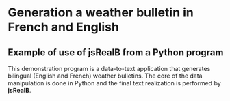 # Generation a weather bulletin in French and English
## Example of use of jsRealB from a Python program

This demonstration program is a data-to-text application that generates bilingual (English and French) weather bulletins. The core of the data manipulation is done in Python and the final text realization is performed by **jsRealB**.



